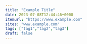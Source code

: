 ```yaml
---
title: "Example Title"
date: 2023-07-08T12:44:46+0000
itemurl: "https://www.example.com"
sites: "www.example.com"
tags: ["tag1","tag2","tag3"]
draft: false
---
```

